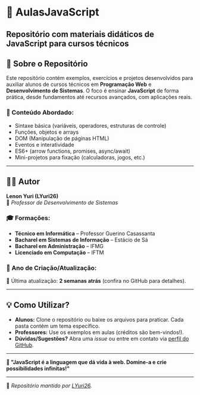 # 🚀 AulasJavaScript  

**Repositório com materiais didáticos de JavaScript para cursos técnicos**  
---

## **📖 Sobre o Repositório**  
Este repositório contém exemplos, exercícios e projetos desenvolvidos para auxiliar alunos de cursos técnicos em **Programação Web** e **Desenvolvimento de Sistemas**. O foco é ensinar **JavaScript** de forma prática, desde fundamentos até recursos avançados, com aplicações reais.  

### **🎯 Conteúdo Abordado:**  
- Sintaxe básica (variáveis, operadores, estruturas de controle)  
- Funções, objetos e arrays  
- DOM (Manipulação de páginas HTML)  
- Eventos e interatividade  
- ES6+ (arrow functions, promises, async/await)  
- Mini-projetos para fixação (calculadoras, jogos, etc.)  

---

## **👨‍🏫 Autor**  

**Lenon Yuri (LYuri26)**  
📌 *Professor de Desenvolvimento de Sistemas*  

### **🎓 Formações:**  
- **Técnico em Informática** – Professor Guerino Casassanta  
- **Bacharel em Sistemas de Informação** – Estácio de Sá  
- **Bacharel em Administração** – IFMG  
- **Licenciado em Computação** – IFTM  

### **📅 Ano de Criação/Atualização:**  
🔄 Última atualização: **2 semanas atrás** (confira no GitHub para detalhes).  

---

## **💡 Como Utilizar?**  
- **Alunos:** Clone o repositório ou baixe os arquivos para praticar. Cada pasta contém um tema específico.  
- **Professores:** Use os exemplos em aulas (créditos são bem-vindos!).  
- **Dúvidas/Sugestões?** Abra uma *issue* ou entre em contato via [perfil do GitHub](https://github.com/LYuri26).  

---

**🌟 "JavaScript é a linguagem que dá vida à web. Domine-a e crie possibilidades infinitas!"**  

--- 

📌 *Repositório mantido por [LYuri26](https://github.com/LYuri26).*  
